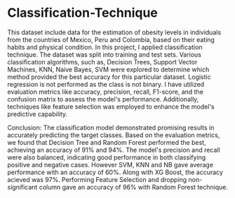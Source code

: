 # Classification-Technique
This dataset include data for the estimation of obesity levels in individuals from the countries of Mexico, Peru and Colombia, based on their eating habits and physical condition.
In this project, I applied classification technique.
The dataset was split into training and test sets. 
Various classification algorithms, such as, Decision Trees, Support Vector Machines, KNN, Naive Bayes, SVM were explored to determine which method provided the best accuracy for this particular dataset.
Logistic regression is not performed as the class is not binary.
I have utilized evaluation metrics like accuracy, precision, recall, F1-score, and the confusion matrix to assess the model's performance. Additionally, techniques like feature selection was employed to enhance the model's predictive capability.

Conclusion: The classification model demonstrated promising results in accurately predicting the target classes. Based on the evaluation metrics, we found that Decision Tree and Random Forest performed the best, achieving an accuracy of 91% and 94%. The model's precision and recall were also balanced, indicating good performance in both classifying positive and negative cases.
However SVM, KNN and NB gave average performance with an accuracy of 60%. Along with XG Boost, the accuracy acieved was 97%.
Performing Feature Selection and dropping non-significant column gave an accuracy of 96% with Random Forest technique.
